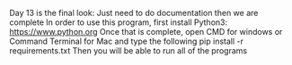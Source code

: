 Day 13 is the final look: Just need to do documentation then we are complete 
In order to use this program, first install Python3: https://www.python.org
Once that is complete, open CMD for windows or Command Terminal for Mac and type the following 
pip install -r requirements.txt
Then you will be able to run all of the programs